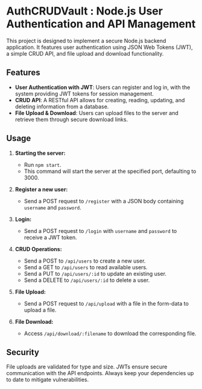 # AuthCRUDVault : Node.js User Authentication and API Management

This project is designed to implement a secure Node.js backend application. It features user authentication using JSON Web Tokens (JWT), a simple CRUD API, and file upload and download functionality.

## Features

- **User Authentication with JWT**: Users can register and log in, with the system providing JWT tokens for session management.
- **CRUD API**: A RESTful API allows for creating, reading, updating, and deleting information from a database.
- **File Upload & Download**: Users can upload files to the server and retrieve them through secure download links.

## Usage

1. **Starting the server:**
   - Run `npm start`.
   - This command will start the server at the specified port, defaulting to 3000.

2. **Register a new user:**
   - Send a POST request to `/register` with a JSON body containing `username` and `password`.

3. **Login:**
   - Send a POST request to `/login` with `username` and `password` to receive a JWT token.

4. **CRUD Operations:**
   - Send a POST to `/api/users` to create a new user.
   - Send a GET to `/api/users` to read available users.
   - Send a PUT to `/api/users/:id` to update an existing user.
   - Send a DELETE to `/api/users/:id` to delete a user.

5. **File Upload:**
   - Send a POST request to `/api/upload` with a file in the form-data to upload a file.

6. **File Download:**
   - Access `/api/download/:filename` to download the corresponding file.

## Security

File uploads are validated for type and size. JWTs ensure secure communication with the API endpoints. Always keep your dependencies up to date to mitigate vulnerabilities.
